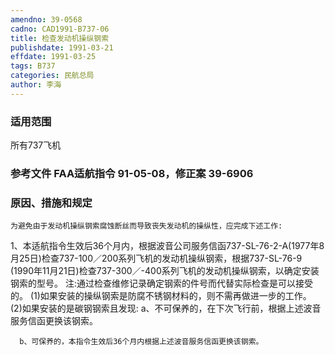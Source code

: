 ```yaml
---
amendno: 39-0568
cadno: CAD1991-B737-06
title: 检查发动机操纵钢索
publishdate: 1991-03-21
effdate: 1991-03-25
tags: B737
categories: 民航总局
author: 李海
---
```


### 适用范围 
所有737飞机

### 参考文件    FAA适航指令 91-05-08，修正案 39-6906 

### 原因、措施和规定 
    为避免由于发动机操纵钢索腐蚀断丝而导致丧失发动机的操纵性，应完成下述工作: 
1、本适航指令生效后36个月内，根据波音公司服务信函737-SL-76-2-A(1977年8月25日)检查737-100／200系列飞机的发动机操纵钢索，根据737-SL-76-9 (1990年11月21日)检查737-300／-400系列飞机的发动机操纵钢索，以确定安装钢索的型号。 
注:通过检查维修记录确定钢索的件号而代替实际检查是可以接受的。 
     (1)如果安装的操纵钢索是防腐不锈钢材料的，则不需再做进一步的工作。 
(2)如果安装的是碳钢钢索且发现: 
      a、不可保养的，在下次飞行前，根据上述波音服务信函更换该钢索。 
  
      b、可保养的，本指令生效后36个月内根据上述波音服务信函更换该钢索。
